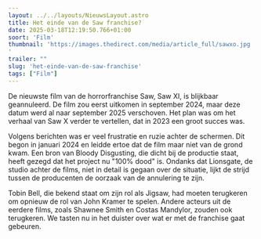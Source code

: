 ```yaml
---
layout: ../../layouts/NieuwsLayout.astro
title: Het einde van de Saw franchise?
date: 2025-03-18T12:19:50.766+01:00
soort: 'Film'
thumbnail: 'https://images.thedirect.com/media/article_full/sawxo.jpg
'
trailer: ""
slug: 'het-einde-van-de-saw-franchise'
tags: ["Film"]
---
```


De nieuwste film van de horrorfranchise Saw, Saw XI, is blijkbaar geannuleerd.
De film zou eerst uitkomen in september 2024, maar deze datum werd al naar
september 2025 verschoven. Het plan was om het verhaal van Saw X verder te
vertellen, dat in 2023 een groot succes was.

Volgens berichten was er veel frustratie en ruzie achter de schermen. Dit begon
in januari 2024 en leidde ertoe dat de film maar niet van de grond kwam. Een
bron van Bloody Disgusting, die dicht bij de productie staat, heeft gezegd dat
het project nu "100% dood" is. Ondanks dat Lionsgate, de studio achter de films,
niet in detail is gegaan over de situatie, lijkt de strijd tussen de producenten
de oorzaak van de annulering te zijn.

Tobin Bell, die bekend staat om zijn rol als Jigsaw, had moeten terugkeren om
opnieuw de rol van John Kramer te spelen. Andere acteurs uit de eerdere films,
zoals Shawnee Smith en Costas Mandylor, zouden ook terugkeren. We tasten nu in
het duister over wat er met de franchise gaat gebeuren.